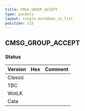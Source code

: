 ```yaml
---
title: CMSG_GROUP_ACCEPT
type: packets
layout: single_markdown_in_list
position: 115
---
```


## CMSG_GROUP_ACCEPT

### Status

Version | Hex | Comment
---------- | ---------- | ---------- 
Classic |  |  
TBC |  |  
WotLK |  |  
Cata |  |  
